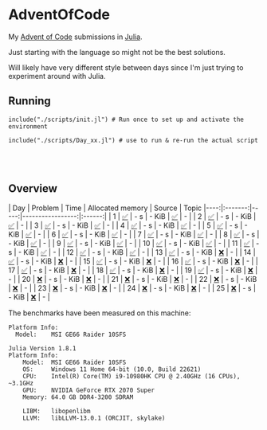 # AdventOfCode

My [Advent of Code](https://adventofcode.com/) submissions in [Julia](https://github.com/JuliaLang/julia).

Just starting with the language so might not be the best solutions.

Will likely have very different style between days since I'm just trying to experiment around with Julia.


## Running
```
include("./scripts/init.jl") # Run once to set up and activate the environment

include("./scripts/Day_xx.jl") # use to run & re-run the actual script
```

<br><br>

## Overview

| Day | Problem | Time | Allocated memory | Source | Topic
|----:|:-------:|-----:|-----------------:|:------:|
| 1 | [:white_check_mark:](https://adventofcode.com/2022/day/1) | - s | - KiB | [:white_check_mark:](https://github.com/Titas22/AdventOfCode.jl/blob/master/scripts/Day_01.jl) | - |
| 2 | [:white_check_mark:](https://adventofcode.com/2022/day/2) | - s | - KiB | [:white_check_mark:](https://github.com/Titas22/AdventOfCode.jl/blob/master/scripts/Day_02.jl) | - |
| 3 | [:white_check_mark:](https://adventofcode.com/2022/day/3) | - s | - KiB | [:white_check_mark:](https://github.com/Titas22/AdventOfCode.jl/blob/master/scripts/Day_03.jl) | - |
| 4 | [:white_check_mark:](https://adventofcode.com/2022/day/4) | - s | - KiB | [:white_check_mark:](https://github.com/Titas22/AdventOfCode.jl/blob/master/scripts/Day_04.jl) | - |
| 5 | [:white_check_mark:](https://adventofcode.com/2022/day/5) | - s | - KiB | [:white_check_mark:](https://github.com/Titas22/AdventOfCode.jl/blob/master/scripts/Day_05.jl) | - |
| 6 | [:white_check_mark:](https://adventofcode.com/2022/day/6) | - s | - KiB | [:white_check_mark:](https://github.com/Titas22/AdventOfCode.jl/blob/master/scripts/Day_06.jl) | - |
| 7 | [:white_check_mark:](https://adventofcode.com/2022/day/7) | - s | - KiB | [:white_check_mark:](https://github.com/Titas22/AdventOfCode.jl/blob/master/scripts/Day_07.jl) | - |
| 8 | [:white_check_mark:](https://adventofcode.com/2022/day/8) | - s | - KiB | [:white_check_mark:](https://github.com/Titas22/AdventOfCode.jl/blob/master/scripts/Day_08.jl) | - |
| 9 | [:white_check_mark:](https://adventofcode.com/2022/day/9) | - s | - KiB | [:white_check_mark:](https://github.com/Titas22/AdventOfCode.jl/blob/master/scripts/Day_09.jl) | - |
| 10 | [:white_check_mark:](https://adventofcode.com/2022/day/10) | - s | - KiB | [:white_check_mark:](https://github.com/Titas22/AdventOfCode.jl/blob/master/scripts/Day_10.jl) | - |
| 11 | [:white_check_mark:](https://adventofcode.com/2022/day/11) | - s | - KiB | [:white_check_mark:](https://github.com/Titas22/AdventOfCode.jl/blob/master/scripts/Day_11.jl) | - |
| 12 | [:white_check_mark:](https://adventofcode.com/2022/day/12) | - s | - KiB | [:white_check_mark:](https://github.com/Titas22/AdventOfCode.jl/blob/master/scripts/Day_12.jl) | - |
| 13 | [:white_check_mark:](https://adventofcode.com/2022/day/13) | - s | - KiB | [:x:](https://github.com/Titas22/AdventOfCode.jl/blob/master/scripts/Day_13.jl) | - |
| 14 | [:white_check_mark:](https://adventofcode.com/2022/day/14) | - s | - KiB | [:x:](https://github.com/Titas22/AdventOfCode.jl) | - |
| 15 | [:white_check_mark:](https://adventofcode.com/2022/day/15) | - s | - KiB | [:x:](https://github.com/Titas22/AdventOfCode.jl) | - |
| 16 | [:white_check_mark:](https://adventofcode.com/2022/day/16) | - s | - KiB | [:x:](https://github.com/Titas22/AdventOfCode.jl) | - |
| 17 | [:white_check_mark:](https://adventofcode.com/2022/day/17) | - s | - KiB | [:x:](https://github.com/Titas22/AdventOfCode.jl) | - |
| 18 | [:white_check_mark:](https://adventofcode.com/2022/day/18) | - s | - KiB | [:x:](https://github.com/Titas22/AdventOfCode.jl) | - |
| 19 | [:white_check_mark:](https://adventofcode.com/2022/day/19) | - s | - KiB | [:x:](https://github.com/Titas22/AdventOfCode.jl) | - |
| 20 | [:x:](https://adventofcode.com/2022/day/20) | - s | - KiB | [:x:](https://github.com/Titas22/AdventOfCode.jl) | - |
| 21 | [:x:](https://adventofcode.com/2022/day/21) | - s | - KiB | [:x:](https://github.com/Titas22/AdventOfCode.jl) | - |
| 22 | [:x:](https://adventofcode.com/2022/day/22) | - s | - KiB | [:x:](https://github.com/Titas22/AdventOfCode.jl) | - |
| 23 | [:x:](https://adventofcode.com/2022/day/23) | - s | - KiB | [:x:](https://github.com/Titas22/AdventOfCode.jl) | - |
| 24 | [:x:](https://adventofcode.com/2022/day/24) | - s | - KiB | [:x:](https://github.com/Titas22/AdventOfCode.jl) | - |
| 25 | [:x:](https://adventofcode.com/2022/day/25) | - s | - KiB | [:x:](https://github.com/Titas22/AdventOfCode.jl) | - |


The benchmarks have been measured on this machine:
```
Platform Info:
  Model:    MSI GE66 Raider 10SFS
  
Julia Version 1.8.1
Platform Info:
    Model:  MSI GE66 Raider 10SFS
    OS:     Windows 11 Home 64-bit (10.0, Build 22621)
    CPU:    Intel(R) Core(TM) i9-10980HK CPU @ 2.40GHz (16 CPUs), ~3.1GHz
    GPU:    NVIDIA GeForce RTX 2070 Super
    Memory: 64.0 GB DDR4-3200 SDRAM

    LIBM:   libopenlibm
    LLVM:   libLLVM-13.0.1 (ORCJIT, skylake)
```
